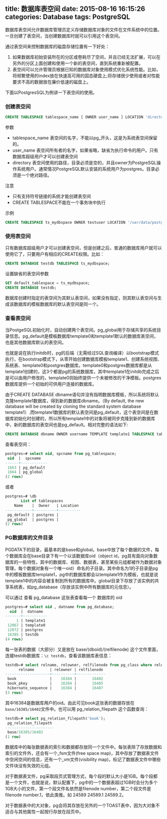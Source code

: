 title: 数据库表空间
date: 2015-08-16 16:15:26
categories: Database
tags: PostgreSQL
---
数据库表空间允许数据库管理员定义存储数据库对象的文件在文件系统中的位置。一旦创建了表空间，当创建数据库时就可以引用这个表空间。

通过表空间来控制数据库的磁盘存储位置有一下好处：
1.	如果数据库初始安装所在的分区或卷耗尽了空间，并且已经无法扩展，可以在另外的分区上面创建和使用一个新的表空间，直到系统重新被配置。
2.	表空间可以允许管理员根据已知的数据库对象使用模式优化系统性能。比如，将频繁使用的index放在快速高可用的固态硬盘上;将存储很少使用或者对性能要求不高的数据放在廉价低速的磁盘上。

下面以PostgresSQL为例讲一下表空间的使用。

### 创建表空间
```sql
CREATE TABLESPACE tablespace_name [ OWNER user_name ] LOCATION 'directory';
```
参数
*	tablespace_name 表空间的名字，不能以pg_开头，这是为系统表空间保留的。
*	user_name 表空间所有者的名字，如果省略，缺省为执行命令的用户。只有数据库超级用户才可以创建表空间
*	directory 表空间使用的路径，目录必须是空的，并且owner为PostgreSQL操作系统用户。通常情况PostgreSQL默认安装的系统用户为postgres。目录必须是一个绝对路径。

注意
*	只有支持符号链接的系统才能创建表空间
*	CREATE TABLESPACE不能在一个事务块中执行

示例
```sql
CREATE TABLESPACE ts_mydbspace OWNER testuser LOCATION '/var/data/postgres';
```
### 使用表空间
只有数据库超级用户才可以创建表空间，但是创建之后，普通的数据库用户就可以使用它了，只要用户有相应的CREATE权限。比如：
```sql
CREATE DATABASE testdb TABLESPACE ts_mydbspace;
```
设置缺省的表空间参数
```sql
SET default_tablespace = ts_mydbspace;
CREATE DATABASE testdb;
```
数据库创建时指定的表空间为其默认表空间，如果没有指定，则其默认表空间与生成该数据库的模板数据库的默认表空间是同一个。

### 查看表空间
当PostgeSQL初始化时，自动创建两个表空间。pg_global用于存储共享的系统目录信息。pg_default是模板数据库template0和template1默认的数据库表空间，也是其他数据库默认的表空间。

也就是说在执行initdb时，pg的后端（无需经过SQL查询编译）以bootstrap模式执行，在bootstrap模式下，从零开始创建数据库模板template1、创建系统视图、系统表、template0和postgres数据库。template0和postgres数据库都是从template1创建的，这3个都是pg的系统数据库，其中template1在initdb完成之后是可以由用户修改的，template0则始终提供一个未被修改的干净模板。postgres数据库提供一个初始的可供用户连接的数据库。

由于CREATE DATABASE dbname语句并没有指明数据库模板，所以系统将默认克隆template1数据库，得到新的数据库dbname。（By default, the new database will be created by cloning the standard system database template1）.而template1数据库的默认表空间是pg_default，这个表空间是在数据库初始化时创建的，所以所有template1中的对象将被同步克隆到新的数据库中，新的数据库的表空间也是pg_default。相对完整的语法如下:
```sql
CREATE DATABASE dbname OWNER username TEMPLATE template1 TABLESPACE tablespacename;
```

查看表空间：
```sql
postgres=# select oid, spcname from pg_tablespace;
 oid  |  spcname   
------+------------
 1663 | pg_default
 1664 | pg_global
(2 rows)
```
或者
```sql
postgres=# \db
       List of tablespaces
    Name    |  Owner   | Location 
------------+----------+----------
 pg_default | postgres | 
 pg_global  | postgres | 
(2 rows)

```


### PG数据库的文件目录
PGDATA下的目录，最基本的是base和global。base中放了每个数据的文件，每个数据库会在base目录下有一个以该数据库oid（object id，pg具有面向对象数据库的一些特性，其中的数据库、视图、数据表，甚至某些元组都被作为数据对象管理，每个数据对象有一个唯一oid）命名的子目录。其中命名为1的子目录是pg中的模板数据库template1，pg中的数据库都会以template1作为模板，也就是说template1中的内容会被复制到所有的数据库中。global目录下存放了该实例的共享系统表，如pg_database（存放该实例中所有数据库的元信息）。

可以通过 查看 pg_database 这张表查看每一个 数据库的 oid
```sql
postgres=# select oid , datname from pg_database;
  oid  |  datname  
-------+-----------
     1 | template1
 12067 | template0
 12072 | postgres
 16385 | testdb
(4 rows)

```
每一张表的数据（大部分）又是放在 base/(dboid)/(relfilenode) 这个文件里面，连接testdb数据库：`\c testdb`，查看该数据库表信息：
``` sql
testdb=# select relname, relowner, relfilenode from pg_class where relowner = 16384;
      relname       | relowner | relfilenode 
--------------------+----------+-------------
 book               |    16384 |       16402
 book_pkey          |    16384 |       16405
 hibernate_sequence |    16384 |       16407
(3 rows)

```
其中16384是数据库用户的oid。由此可见book这张表的数据存放在`base/16385/16402`文件中。也可以用 pg_relation_filepath 这个函数查询：
```sql
testdb=# select pg_relation_filepath('book');
 pg_relation_filepath 
----------------------
 base/16385/16402
(1 row)

```
数据库中的每张数据表的索引和数据都存放同一个文件中。每张表除了存放数据和索引的文件外，还会有一个_fsm文件(free space map)，其中存放了数据表文件中空闲空间的信息，还有一个_vm文件(visibility map)，标记了数据表文件中哪些文件块没有失效的元组。

对于数据表文件，pg采取段页式管理方式，每个段的默认大小是1GB。每个段都是一个文件，也就是说，默认配置下，pg中的一个数据表超过1GB时会分为多个1GB大小的文件，第一个段文件名依然是filenode number，第二个段文件是filenode number.1，依此类推。如 24589 24589.1 24589.2。

对于数据表中的大对象，pg会将其存放在另外的一个TOAST表中，因为大对象不适合与其他属性一起按行存放在段页中。